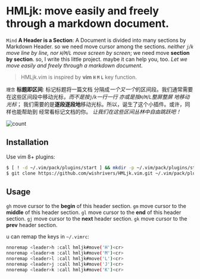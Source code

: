 # HMLjk: move easily and freely through a markdown document.

`Mind` __A Header is a Section__: A Document is divided into many sections by Markdown Header. so we need move cursor among the sections. _neither `j`/`k` move line by line, nor `H`/`M`/`L` move screen by screen_;
we need move **section by section**. so, I write this little project. maybe it can help you, too.
_Let we move easily and freely through a markdown document_.

> HMLjk.vim is inspired by **vim `H` `M` `L`** key function.

`理念` __标题即区间__: 标记标题将一篇文档 分隔成*一个又一个*的区间段。我们通常需要 在这些区间段中移动光标，_而不是按`j`/`k`一行一行 亦或是按`H`/`M`/`L`整屏整屏 地移动光标_；
我们需要的是**逐段逐段地**移动光标。所以，诞生了这个小插件。或许，同样也能帮助到 经常看标记文档的你。
_让我们在这些区间丛林中自由跳跃吧！_

![count](https://hits.seeyoufarm.com/api/count/incr/badge.svg?url=https%3A%2F%2Fgithub.com%2Fwishrivers%2FHMLjk.vim&count_bg=%23303030&title_bg=%23FFFFFF&icon=github.svg&icon_color=%23303030&title=.&edge_flat=false)


## Installation
Use vim 8+ plugins:
```bash
$ [ ! -d ~/.vim/pack/plugins/start ] && mkdir -p ~/.vim/pack/plugins/start
$ git clone https://github.com/wishrivers/HMLjk.vim.git ~/.vim/pack/plugins/start/HMLjk
```

## Usage
`gh` move cursor to the **begin** of this header section.
`gm` move cursor to the **middle** of this header section.
`gl` move cursor to the **end** of this header section.
`gj` move cursor to the **next** header section.
`gk` move cursor to the **prev** header section.

u can remap the keys in `~/.vimrc`:
```bash
nnoremap <leader>h :call hmljk#move('H')<cr>
nnoremap <leader>m :call hmljk#move('M')<cr>
nnoremap <leader>l :call hmljk#move('L')<cr>
nnoremap <leader>j :call hmljk#move('J')<cr>
nnoremap <leader>k :call hmljk#move('K')<cr>
```
